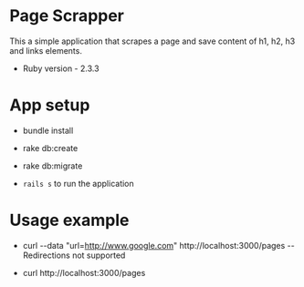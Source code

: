 # Page Scrapper

This a simple application that scrapes a page and save content of h1, h2, h3 and links elements.

* Ruby version - 2.3.3

# App setup

* bundle install
* rake db:create
* rake db:migrate

* `rails s` to run the application

# Usage example

* curl --data "url=http://www.google.com" http://localhost:3000/pages -- Redirections not supported

* curl  http://localhost:3000/pages
